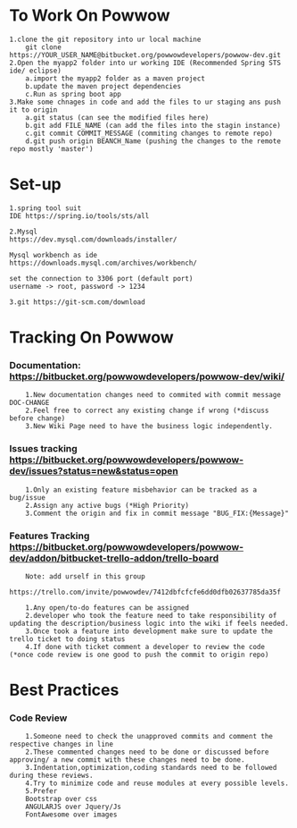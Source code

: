 # To Work On Powwow
	1.clone the git repository into ur local machine
		git clone https://YOUR_USER_NAME@bitbucket.org/powwowdevelopers/powwow-dev.git
	2.Open the myapp2 folder into ur working IDE (Recommended Spring STS ide/ eclipse)
        a.import the myapp2 folder as a maven project
        b.update the maven project dependencies
        c.Run as spring boot app
	3.Make some chnages in code and add the files to ur staging ans push it to origin
		a.git status (can see the modified files here)
		b.git add FILE_NAME (can add the files into the stagin instance)
		c.git commit COMMIT_MESSAGE (commiting changes to remote repo)
		d.git push origin BEANCH_Name (pushing the changes to the remote repo mostly 'master')

# Set-up
    1.spring tool suit 
    IDE https://spring.io/tools/sts/all
    
    2.Mysql 
    https://dev.mysql.com/downloads/installer/ 
    
    Mysql workbench as ide 
    https://downloads.mysql.com/archives/workbench/
    
    set the connection to 3306 port (default port)
    username -> root, password -> 1234 
    
    3.git https://git-scm.com/download
    
# Tracking On Powwow
### Documentation: https://bitbucket.org/powwowdevelopers/powwow-dev/wiki/
        1.New documentation changes need to commited with commit message DOC-CHANGE
        2.Feel free to correct any existing change if wrong (*discuss before change)
        3.New Wiki Page need to have the business logic independently.
        
### Issues tracking https://bitbucket.org/powwowdevelopers/powwow-dev/issues?status=new&status=open
        1.Only an existing feature misbehavior can be tracked as a bug/issue
        2.Assign any active bugs (*High Priority)
        3.Comment the origin and fix in commit message "BUG_FIX:{Message}"

### Features Tracking https://bitbucket.org/powwowdevelopers/powwow-dev/addon/bitbucket-trello-addon/trello-board
		Note: add urself in this group 
		https://trello.com/invite/powwowdev/7412dbfcfcfe6dd0dfb02637785da35f
        
		1.Any open/to-do features can be assigned 
        2.developer who took the feature need to take responsibility of updating the description/business logic into the wiki if feels needed.
        3.Once took a feature into development make sure to update the trello ticket to doing status
        4.If done with ticket comment a developer to review the code (*once code review is one good to push the commit to origin repo)

# Best Practices
### Code Review
        1.Someone need to check the unapproved commits and comment the respective changes in line
        2.These commented changes need to be done or discussed before approving/ a new commit with these changes need to be done.
        3.Indentation,optimization,coding standards need to be followed during these reviews.
        4.Try to minimize code and reuse modules at every possible levels.
        5.Prefer 
        Bootstrap over css
        ANGULARJS over Jquery/Js
        FontAwesome over images